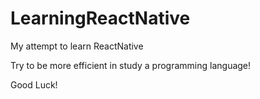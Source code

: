 # LearningReactNative
My attempt to learn ReactNative

Try to be more efficient in study a programming language!

Good Luck!
